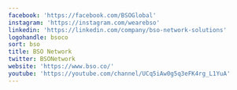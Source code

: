 ```yaml
---
facebook: 'https://facebook.com/BSOGlobal'
instagram: 'https://instagram.com/wearebso'
linkedin: 'https://linkedin.com/company/bso-network-solutions'
logohandle: bsoco
sort: bso
title: BSO Network
twitter: BSONetwork
website: 'https://www.bso.co/'
youtube: 'https://youtube.com/channel/UCq5iAw0g5q3eFK4rg_L1YuA'
---
```

